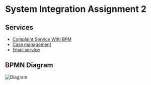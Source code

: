 # System Integration Assignment 2

## Services

- [Complaint Service With BPM](https://github.com/team-rocket-we-are-blasting-of-again/complaint_service_with_bpm)
- [Case management](https://github.com/team-rocket-we-are-blasting-of-again/case-management)
- [Email service](https://github.com/team-rocket-we-are-blasting-of-again/Simple-Email-Service)

## BPMN Diagram

![Diagram](https://gyazo.com/5f4d49c79ee6949c16e86e16695ef732)
